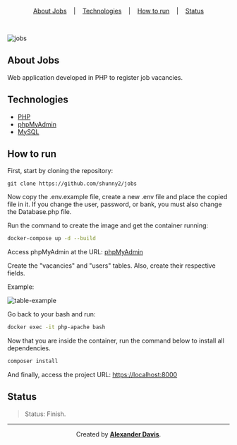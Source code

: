 <p align="center">
<a href="#about-jobs">About Jobs</a>
&nbsp;&nbsp;&nbsp;|&nbsp;&nbsp;&nbsp;
<a href="#technologies">Technologies</a>
&nbsp;&nbsp;&nbsp;|&nbsp;&nbsp;&nbsp;
<a href="#how-to-run">How to run</a>
&nbsp;&nbsp;&nbsp;|&nbsp;&nbsp;&nbsp;
<a href="#status">Status</a>
</p>

</br>

![jobs](https://user-images.githubusercontent.com/72872854/191293668-0e6917aa-13e1-4163-86de-16783a5d698a.png)

## About Jobs

Web application developed in PHP to register job vacancies.

## Technologies

- [PHP](https://www.php.net/)
- [phpMyAdmin](https://www.phpmyadmin.net/)
- [MySQL](https://www.mysql.com/)

## How to run

First, start by cloning the repository:
```shell
git clone https://github.com/shunny2/jobs
```
Now copy the .env.example file, create a new .env file and place the copied file in it.
If you change the user, password, or bank, you must also change the Database.php file.

Run the command to create the image and get the container running:
```bash
docker-compose up -d --build
```

Access phpMyAdmin at the URL:
[phpMyAdmin](https://localhost:8080)

Create the "vacancies" and "users" tables. Also, create their respective fields.

Example:

![table-example](https://user-images.githubusercontent.com/72872854/191288829-6291e9fb-59e9-4e52-abb3-3e851d123201.png)

Go back to your bash and run:
```bash
docker exec -it php-apache bash
```

Now that you are inside the container, run the command below to install all dependencies.
```bash
composer install
```

And finally, access the project URL:
[https://localhost:8000](https://localhost:8000)

## Status

> Status: Finish.

<hr></hr>

<p align="center">Created by <a href="https://github.com/shunny2"><b>Alexander Davis</b></a>.</p>
